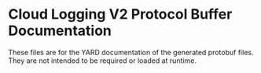 # Cloud Logging V2 Protocol Buffer Documentation

These files are for the YARD documentation of the generated protobuf files.
They are not intended to be required or loaded at runtime.
